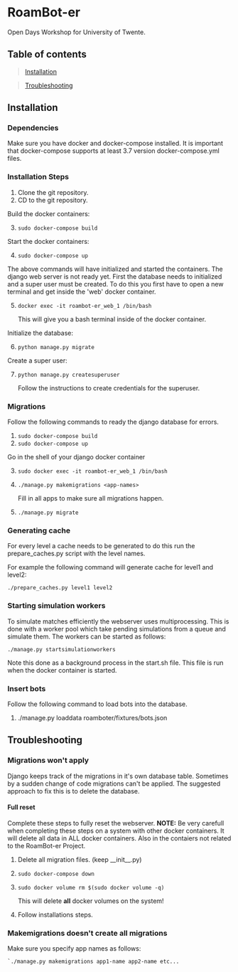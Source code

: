 # RoamBot-er
Open Days Workshop for University of Twente. 

## Table of contents
>[Installation](#installation)

>[Troubleshooting](#troubleshooting)

## Installation 

### Dependencies
Make sure you have docker and docker-compose installed. It is important that docker-compose supports at least 3.7 version docker-compose.yml files.

### Installation Steps

1. Clone the git repository.
2. CD to the git repository. 

Build the docker containers:

3. `sudo docker-compose build` 

Start the docker containers:

4. `sudo docker-compose up`

The above commands will have initialized and started the containers. The django web server is not ready yet. First the database needs to initialized and a super user must be created. 
To do this you first have to open a new terminal and get inside the 'web' docker container.

5. `docker exec -it roambot-er_web_1 /bin/bash` 

   This will give you a bash terminal inside of the docker container.

Initialize the database:

6. `python manage.py migrate` 

Create a super user:

7. `python manage.py createsuperuser` 

   Follow the instructions to create credentials for the superuser.


### Migrations
Follow the following commands to ready the django database for errors.

1. `sudo docker-compose build`
2. `sudo docker-compose up`

Go in the shell of your django docker container 

3. `sudo docker exec -it roambot-er_web_1 /bin/bash`
4. `./manage.py makemigrations <app-names>`

   Fill in all apps to make sure all migrations happen.

5. `./manage.py migrate`

### Generating cache
For every level a cache needs to be generated to do this run the prepare\_caches.py script with the level names.

For example the following command will generate cache for level1 and level2:

`./prepare_caches.py level1 level2`

### Starting simulation workers
To simulate matches efficiently the webserver uses multiprocessing.
This is done with a worker pool which take pending simulations from a queue and simulate them.
The workers can be started as follows:

`./manage.py startsimulationworkers`

Note this done as a background process in the start.sh file.
This file is run when the docker container is started.


### Insert bots
Follow the following command to load bots into the database.

1. ./manage.py loaddata roamboter/fixtures/bots.json

## Troubleshooting

### Migrations won't apply
Django keeps track of the migrations in it's own database table. 
Sometimes by a sudden change of code migrations can't be applied.
The suggested approach to fix this is to delete the database.

#### Full reset
Complete these steps to fully reset the webserver.
**NOTE:** Be very carefull when completing these steps on a system with other docker containers.
It will delete all data in ALL docker containers. 
Also in the contaiers not related to the RoamBot-er Project.

1.  Delete all migration files. (keep \_\_init\_\_.py)
2.  `sudo docker-compose down`
3.  `sudo docker volume rm $(sudo docker volume -q)`

    This will delete **all** docker volumes on the system!

4.  Follow installations steps. 

### Makemigrations doesn't create all migrations
Make sure you specify app names as follows:

    `./manage.py makemigrations app1-name app2-name etc...

